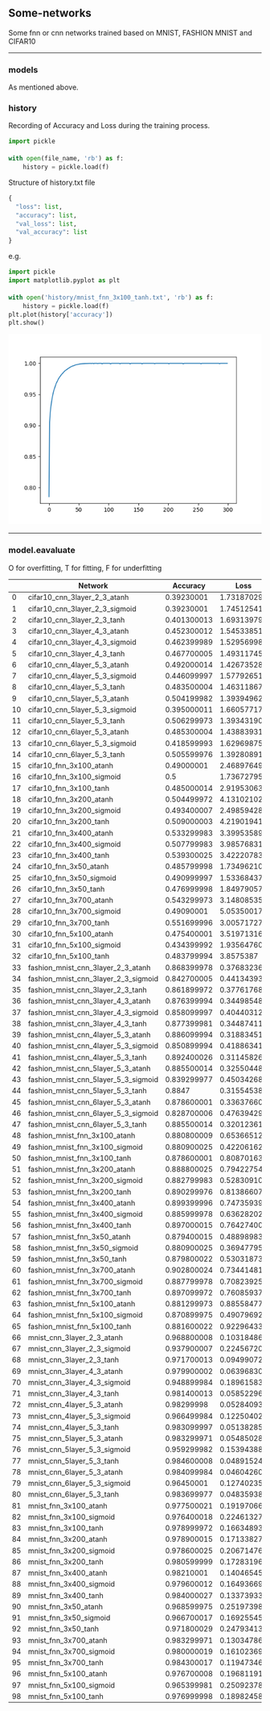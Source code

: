 ## Some-networks

Some fnn or cnn networks trained based on MNIST, FASHION MNIST and CIFAR10

---

### models

As mentioned above.

### history

Recording of Accuracy and Loss during the training process.

```python
import pickle

with open(file_name, 'rb') as f:
    history = pickle.load(f)
```
Structure of history.txt file
```python
{
  "loss": list,
  "accuracy": list,
  "val_loss": list,
  "val_accuracy": list
}
```
e.g.
```python
import pickle
import matplotlib.pyplot as plt

with open('history/mnist_fnn_3x100_tanh.txt', 'rb') as f:
    history = pickle.load(f)
plt.plot(history['accuracy'])
plt.show()
```
![accuracy](Figure_1.png "accuracy")

---
### model.eavaluate

O for overfitting, T for fitting, F for underfitting

|    | Network                              | Accuracy    | Loss        | Epochs | Fitting |
|----|--------------------------------------|-------------|-------------|--------|---------|
| 0  | cifar10_cnn_3layer_2_3_atanh         | 0.39230001  | 1.731870294 | 200    | O       |
| 1  | cifar10_cnn_3layer_2_3_sigmoid       | 0.39230001  | 1.745125413 | 200    | F       |
| 2  | cifar10_cnn_3layer_2_3_tanh          | 0.401300013 | 1.693139791 | 200    | O       |
| 3  | cifar10_cnn_3layer_4_3_atanh         | 0.452300012 | 1.545338511 | 200    | O       |
| 4  | cifar10_cnn_3layer_4_3_sigmoid       | 0.462399989 | 1.529569983 | 200    | F       |
| 5  | cifar10_cnn_3layer_4_3_tanh          | 0.467700005 | 1.493117452 | 200    | O       |
| 6  | cifar10_cnn_4layer_5_3_atanh         | 0.492000014 | 1.426735282 | 200    | O       |
| 7  | cifar10_cnn_4layer_5_3_sigmoid       | 0.446099997 | 1.577926517 | 200    | F       |
| 8  | cifar10_cnn_4layer_5_3_tanh          | 0.483500004 | 1.463118672 | 200    | O       |
| 9  | cifar10_cnn_5layer_5_3_atanh         | 0.504199982 | 1.393949628 | 200    | O       |
| 10 | cifar10_cnn_5layer_5_3_sigmoid       | 0.395000011 | 1.660577178 | 200    | F       |
| 11 | cifar10_cnn_5layer_5_3_tanh          | 0.506299973 | 1.393431902 | 200    | O       |
| 12 | cifar10_cnn_6layer_5_3_atanh         | 0.485300004 | 1.438839316 | 200    | O       |
| 13 | cifar10_cnn_6layer_5_3_sigmoid       | 0.418599993 | 1.629698753 | 200    | F       |
| 14 | cifar10_cnn_6layer_5_3_tanh          | 0.505599976 | 1.392808914 | 200    | O       |
| 15 | cifar10_fnn_3x100_atanh              | 0.49000001  | 2.468976498 | 400    | O       |
| 16 | cifar10_fnn_3x100_sigmoid            | 0.5         | 1.736727953 | 400    | O       |
| 17 | cifar10_fnn_3x100_tanh               | 0.485000014 | 2.91953063  | 400    | O       |
| 18 | cifar10_fnn_3x200_atanh              | 0.504499972 | 4.131021023 | 400    | O       |
| 19 | cifar10_fnn_3x200_sigmoid            | 0.493400007 | 2.498594284 | 400    | O       |
| 20 | cifar10_fnn_3x200_tanh               | 0.509000003 | 4.219019413 | 400    | O       |
| 21 | cifar10_fnn_3x400_atanh              | 0.533299983 | 3.399535894 | 300    | O       |
| 22 | cifar10_fnn_3x400_sigmoid            | 0.507799983 | 3.985768318 | 400    | O       |
| 23 | cifar10_fnn_3x400_tanh               | 0.539300025 | 3.422207832 | 300    | O       |
| 24 | cifar10_fnn_3x50_atanh               | 0.485799998 | 1.734962106 | 400    | O       |
| 25 | cifar10_fnn_3x50_sigmoid             | 0.490999997 | 1.533684373 | 400    | O       |
| 26 | cifar10_fnn_3x50_tanh                | 0.476999998 | 1.849790573 | 400    | O       |
| 27 | cifar10_fnn_3x700_atanh              | 0.543299973 | 3.148085356 | 300    | O       |
| 28 | cifar10_fnn_3x700_sigmoid            | 0.49090001  | 5.053500175 | 400    | O       |
| 29 | cifar10_fnn_3x700_tanh               | 0.551699996 | 3.005717278 | 300    | O       |
| 30 | cifar10_fnn_5x100_atanh              | 0.475400001 | 3.519713163 | 400    | O       |
| 31 | cifar10_fnn_5x100_sigmoid            | 0.434399992 | 1.935647607 | 400    | O       |
| 32 | cifar10_fnn_5x100_tanh               | 0.483799994 | 3.8575387   | 400    | O       |
| 33 | fashion_mnist_cnn_3layer_2_3_atanh   | 0.868399978 | 0.376832366 | 100    | T       |
| 34 | fashion_mnist_cnn_3layer_2_3_sigmoid | 0.842700005 | 0.441343933 | 100    | T       |
| 35 | fashion_mnist_cnn_3layer_2_3_tanh    | 0.861899972 | 0.377617687 | 100    | T       |
| 36 | fashion_mnist_cnn_3layer_4_3_atanh   | 0.876399994 | 0.344985485 | 100    | T       |
| 37 | fashion_mnist_cnn_3layer_4_3_sigmoid | 0.858099997 | 0.40440312  | 100    | T       |
| 38 | fashion_mnist_cnn_3layer_4_3_tanh    | 0.877399981 | 0.344874114 | 100    | T       |
| 39 | fashion_mnist_cnn_4layer_5_3_atanh   | 0.886099994 | 0.318834513 | 100    | T       |
| 40 | fashion_mnist_cnn_4layer_5_3_sigmoid | 0.850899994 | 0.418863416 | 100    | T       |
| 41 | fashion_mnist_cnn_4layer_5_3_tanh    | 0.892400026 | 0.31145826  | 100    | T       |
| 42 | fashion_mnist_cnn_5layer_5_3_atanh   | 0.885500014 | 0.325504482 | 100    | T       |
| 43 | fashion_mnist_cnn_5layer_5_3_sigmoid | 0.839299977 | 0.450342685 | 100    | T       |
| 44 | fashion_mnist_cnn_5layer_5_3_tanh    | 0.8847      | 0.31554538  | 100    | T       |
| 45 | fashion_mnist_cnn_6layer_5_3_atanh   | 0.878600001 | 0.336376607 | 100    | T       |
| 46 | fashion_mnist_cnn_6layer_5_3_sigmoid | 0.828700006 | 0.476394296 | 100    | T       |
| 47 | fashion_mnist_cnn_6layer_5_3_tanh    | 0.885500014 | 0.320123613 | 100    | T       |
| 48 | fashion_mnist_fnn_3x100_atanh        | 0.880800009 | 0.653665125 | 300    | O       |
| 49 | fashion_mnist_fnn_3x100_sigmoid      | 0.880900025 | 0.422061622 | 300    | O       |
| 50 | fashion_mnist_fnn_3x100_tanh         | 0.878600001 | 0.808701634 | 300    | O       |
| 51 | fashion_mnist_fnn_3x200_atanh        | 0.888800025 | 0.79422754  | 300    | O       |
| 52 | fashion_mnist_fnn_3x200_sigmoid      | 0.882799983 | 0.528309107 | 300    | O       |
| 53 | fashion_mnist_fnn_3x200_tanh         | 0.890299976 | 0.813866079 | 300    | O       |
| 54 | fashion_mnist_fnn_3x400_atanh        | 0.899399996 | 0.747359395 | 300    | O       |
| 55 | fashion_mnist_fnn_3x400_sigmoid      | 0.885999978 | 0.636282027 | 300    | O       |
| 56 | fashion_mnist_fnn_3x400_tanh         | 0.897000015 | 0.764274001 | 300    | O       |
| 57 | fashion_mnist_fnn_3x50_atanh         | 0.879400015 | 0.48898983  | 300    | O       |
| 58 | fashion_mnist_fnn_3x50_sigmoid       | 0.880900025 | 0.369477957 | 300    | T       |
| 59 | fashion_mnist_fnn_3x50_tanh          | 0.879800022 | 0.530318737 | 300    | O       |
| 60 | fashion_mnist_fnn_3x700_atanh        | 0.902800024 | 0.734414816 | 300    | O       |
| 61 | fashion_mnist_fnn_3x700_sigmoid      | 0.887799978 | 0.708239257 | 300    | O       |
| 62 | fashion_mnist_fnn_3x700_tanh         | 0.897099972 | 0.76085937  | 300    | O       |
| 63 | fashion_mnist_fnn_5x100_atanh        | 0.881299973 | 0.885584772 | 300    | O       |
| 64 | fashion_mnist_fnn_5x100_sigmoid      | 0.870899975 | 0.490796924 | 300    | O       |
| 65 | fashion_mnist_fnn_5x100_tanh         | 0.881600022 | 0.922964334 | 300    | O       |
| 66 | mnist_cnn_3layer_2_3_atanh           | 0.968800008 | 0.103184864 | 100    | T       |
| 67 | mnist_cnn_3layer_2_3_sigmoid         | 0.937900007 | 0.224567205 | 100    | T       |
| 68 | mnist_cnn_3layer_2_3_tanh            | 0.971700013 | 0.094990723 | 100    | T       |
| 69 | mnist_cnn_3layer_4_3_atanh           | 0.979900002 | 0.063968308 | 100    | T       |
| 70 | mnist_cnn_3layer_4_3_sigmoid         | 0.948899984 | 0.189615831 | 100    | T       |
| 71 | mnist_cnn_3layer_4_3_tanh            | 0.981400013 | 0.058522966 | 100    | T       |
| 72 | mnist_cnn_4layer_5_3_atanh           | 0.98299998  | 0.052840937 | 100    | T       |
| 73 | mnist_cnn_4layer_5_3_sigmoid         | 0.966499984 | 0.122504026 | 100    | T       |
| 74 | mnist_cnn_4layer_5_3_tanh            | 0.983099997 | 0.051382855 | 100    | T       |
| 75 | mnist_cnn_5layer_5_3_atanh           | 0.983299971 | 0.05485028  | 100    | T       |
| 76 | mnist_cnn_5layer_5_3_sigmoid         | 0.959299982 | 0.153943881 | 100    | T       |
| 77 | mnist_cnn_5layer_5_3_tanh            | 0.984600008 | 0.048915245 | 100    | T       |
| 78 | mnist_cnn_6layer_5_3_atanh           | 0.984099984 | 0.046042606 | 100    | T       |
| 79 | mnist_cnn_6layer_5_3_sigmoid         | 0.96450001  | 0.12740235  | 100    | T       |
| 80 | mnist_cnn_6layer_5_3_tanh            | 0.983699977 | 0.048359387 | 100    | T       |
| 81 | mnist_fnn_3x100_atanh                | 0.977500021 | 0.191970661 | 300    | O       |
| 82 | mnist_fnn_3x100_sigmoid              | 0.976400018 | 0.224613279 | 300    | O       |
| 83 | mnist_fnn_3x100_tanh                 | 0.978999972 | 0.166348934 | 300    | O       |
| 84 | mnist_fnn_3x200_atanh                | 0.978900015 | 0.171338275 | 300    | O       |
| 85 | mnist_fnn_3x200_sigmoid              | 0.978600025 | 0.206714764 | 300    | O       |
| 86 | mnist_fnn_3x200_tanh                 | 0.980599999 | 0.172831967 | 300    | O       |
| 87 | mnist_fnn_3x400_atanh                | 0.98210001  | 0.140465453 | 300    | O       |
| 88 | mnist_fnn_3x400_sigmoid              | 0.979600012 | 0.164936692 | 300    | O       |
| 89 | mnist_fnn_3x400_tanh                 | 0.984000027 | 0.133739337 | 300    | O       |
| 90 | mnist_fnn_3x50_atanh                 | 0.968599975 | 0.251973987 | 300    | O       |
| 91 | mnist_fnn_3x50_sigmoid               | 0.966700017 | 0.16925545  | 300    | O       |
| 92 | mnist_fnn_3x50_tanh                  | 0.971800029 | 0.247934133 | 300    | O       |
| 93 | mnist_fnn_3x700_atanh                | 0.983299971 | 0.130347863 | 300    | O       |
| 94 | mnist_fnn_3x700_sigmoid              | 0.980000019 | 0.161023691 | 300    | O       |
| 95 | mnist_fnn_3x700_tanh                 | 0.984300017 | 0.119473465 | 300    | O       |
| 96 | mnist_fnn_5x100_atanh                | 0.976700008 | 0.196811914 | 300    | O       |
| 97 | mnist_fnn_5x100_sigmoid              | 0.965399981 | 0.250923783 | 300    | O       |
| 98 | mnist_fnn_5x100_tanh                 | 0.976999998 | 0.189824581 | 300    | O       |
